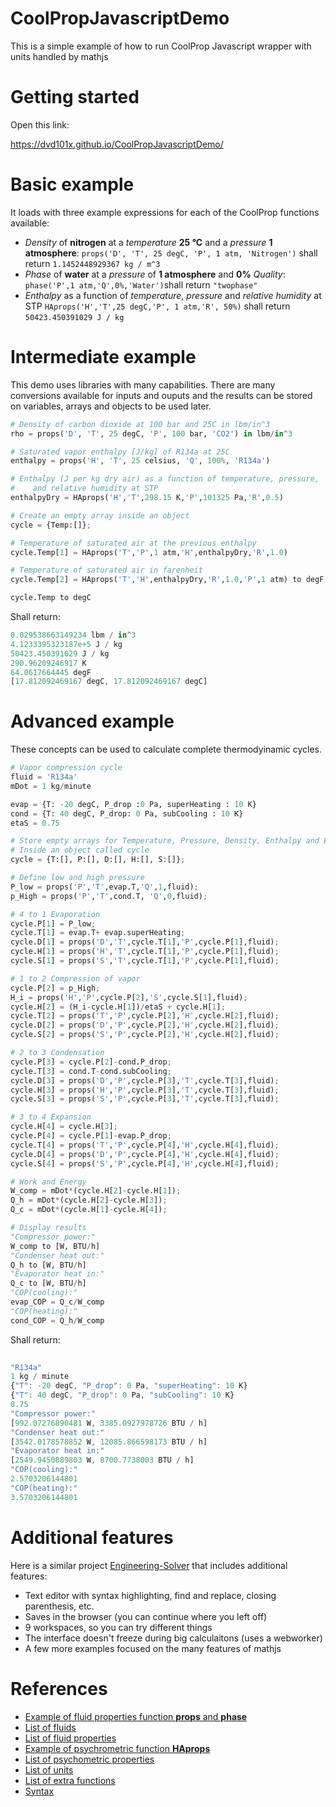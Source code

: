 # CoolPropJavascriptDemo
This is a simple example of how to run CoolProp Javascript wrapper with units handled by mathjs

# Getting started

Open this link:

https://dvd101x.github.io/CoolPropJavascriptDemo/

# Basic example

It loads with three example expressions for each of the CoolProp functions available:

* *Density* of **nitrogen** at a *temperature* **25 °C** and a *pressure* **1 atmosphere**: `props('D', 'T', 25 degC, 'P', 1 atm, 'Nitrogen')` shall return `1.1452448929367 kg / m^3`
* *Phase* of **water** at a *pressure* of **1 atmosphere** and **0%** *Quality*: `phase('P',1 atm,'Q',0%,'Water')`shall return `"twophase"`
* *Enthalpy* as a function of *temperature*, *pressure* and *relative humidity* at STP `HAprops('H','T',25 degC,'P', 1 atm,'R', 50%)` shall return `50423.450391029 J / kg`

# Intermediate example

This demo uses libraries with many capabilities. There are many conversions available for inputs and ouputs and the results can be stored on variables, arrays and objects to be used later.

``` python
# Density of carbon dioxide at 100 bar and 25C in lbm/in^3
rho = props('D', 'T', 25 degC, 'P', 100 bar, 'CO2') in lbm/in^3

# Saturated vapor enthalpy [J/kg] of R134a at 25C
enthalpy = props('H', 'T', 25 celsius, 'Q', 100%, 'R134a')

# Enthalpy (J per kg dry air) as a function of temperature, pressure,
#    and relative humidity at STP
enthalpyDry = HAprops('H','T',298.15 K,'P',101325 Pa,'R',0.5)

# Create an empty array inside an object
cycle = {Temp:[]};

# Temperature of saturated air at the previous enthalpy
cycle.Temp[1] = HAprops('T','P',1 atm,'H',enthalpyDry,'R',1.0)

# Temperature of saturated air in farenheit
cycle.Temp[2] = HAprops('T','H',enthalpyDry,'R',1.0,'P',1 atm) to degF

cycle.Temp to degC
```
Shall return:
```javascript
0.029538663149234 lbm / in^3
4.1233395323187e+5 J / kg
50423.450391029 J / kg
290.96209246917 K
64.0617664445 degF
[17.812092469167 degC, 17.812092469167 degC]
```

# Advanced example

These concepts can be used to calculate complete thermodyinamic cycles.

``` python
# Vapor compression cycle
fluid = 'R134a'
mDot = 1 kg/minute

evap = {T: -20 degC, P_drop :0 Pa, superHeating : 10 K}
cond = {T: 40 degC, P_drop: 0 Pa, subCooling : 10 K}
etaS = 0.75

# Store empty arrays for Temperature, Pressure, Density, Enthalpy and Entropy
# Inside an object called cycle
cycle = {T:[], P:[], D:[], H:[], S:[]};

# Define low and high pressure
P_low = props('P','T',evap.T,'Q',1,fluid);
p_High = props('P','T',cond.T, 'Q',0,fluid);

# 4 to 1 Evaporation
cycle.P[1] = P_low;
cycle.T[1] = evap.T+ evap.superHeating;
cycle.D[1] = props('D','T',cycle.T[1],'P',cycle.P[1],fluid);
cycle.H[1] = props('H','T',cycle.T[1],'P',cycle.P[1],fluid);
cycle.S[1] = props('S','T',cycle.T[1],'P',cycle.P[1],fluid);

# 1 to 2 Compression of vapor
cycle.P[2] = p_High;
H_i = props('H','P',cycle.P[2],'S',cycle.S[1],fluid);
cycle.H[2] = (H_i-cycle.H[1])/etaS + cycle.H[1];
cycle.T[2] = props('T','P',cycle.P[2],'H',cycle.H[2],fluid);
cycle.D[2] = props('D','P',cycle.P[2],'H',cycle.H[2],fluid);
cycle.S[2] = props('S','P',cycle.P[2],'H',cycle.H[2],fluid);

# 2 to 3 Condensation
cycle.P[3] = cycle.P[2]-cond.P_drop;
cycle.T[3] = cond.T-cond.subCooling;
cycle.D[3] = props('D','P',cycle.P[3],'T',cycle.T[3],fluid);
cycle.H[3] = props('H','P',cycle.P[3],'T',cycle.T[3],fluid);
cycle.S[3] = props('S','P',cycle.P[3],'T',cycle.T[3],fluid);

# 3 to 4 Expansion
cycle.H[4] = cycle.H[3];
cycle.P[4] = cycle.P[1]-evap.P_drop;
cycle.T[4] = props('T','P',cycle.P[4],'H',cycle.H[4],fluid);
cycle.D[4] = props('D','P',cycle.P[4],'H',cycle.H[4],fluid);
cycle.S[4] = props('S','P',cycle.P[4],'H',cycle.H[4],fluid);

# Work and Energy
W_comp = mDot*(cycle.H[2]-cycle.H[1]);
Q_h = mDot*(cycle.H[2]-cycle.H[3]);
Q_c = mDot*(cycle.H[1]-cycle.H[4]);

# Display results
"Compressor power:"
W_comp to [W, BTU/h]
"Condenser heat out:"
Q_h to [W, BTU/h]
"Evaporator heat in:"
Q_c to [W, BTU/h]
"COP(cooling):"
evap_COP = Q_c/W_comp
"COP(heating):"
cond_COP = Q_h/W_comp
```
Shall return:

``` javascript
 
"R134a"
1 kg / minute
{"T": -20 degC, "P_drop": 0 Pa, "superHeating": 10 K}
{"T": 40 degC, "P_drop": 0 Pa, "subCooling": 10 K}
0.75
"Compressor power:"
[992.07276890481 W, 3385.0927978726 BTU / h]
"Condenser heat out:"
[3542.0178578852 W, 12085.866598173 BTU / h]
"Evaporator heat in:"
[2549.9450889803 W, 8700.7738003 BTU / h]
"COP(cooling):"
2.5703206144801
"COP(heating):"
3.5703206144801
```

# Additional features

Here is a similar project [Engineering-Solver](https://github.com/dvd101x/Engineering-Solver) that includes additional features:

* Text editor with syntax highlighting, find and replace, closing parenthesis, etc.
* Saves in the browser (you can continue where you left off)
* 9 workspaces, so you can try different things
* The interface doesn't freeze during big calculaitons (uses a webworker)
* A few more examples focused on the many features of mathjs

# References

* [Example of fluid properties function **props** and **phase**](http://coolprop.sourceforge.net/coolprop/HighLevelAPI.html#high-level-api)
* [List of fluids](http://coolprop.sourceforge.net/fluid_properties/PurePseudoPure.html#list-of-fluids)
* [List of fluid properties](http://www.coolprop.org/coolprop/HighLevelAPI.html#table-of-string-inputs-to-propssi-function)
* [Example of psychrometric function **HAprops**](http://coolprop.sourceforge.net/fluid_properties/HumidAir.html#sample-hapropssi-code)
* [List of psychometric properties](http://coolprop.sourceforge.net/fluid_properties/HumidAir.html#table-of-inputs-outputs-to-hapropssi)
* [List of units](https://mathjs.org/docs/datatypes/units.html#reference)
* [List of extra functions](https://mathjs.org/docs/reference/functions.html)
* [Syntax](https://mathjs.org/docs/expressions/syntax.html)
